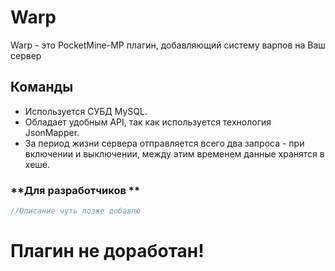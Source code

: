# **Warp**  
Warp - это PocketMine-MP плагин, добавляющий систему варпов на Ваш сервер
## **Команды**  
- Используется СУБД MySQL.
- Обладает удобным API, так как используется технология JsonMapper.
- За период жизни сервера отправляется всего два запроса - при включении и выключении, между этим временем данные хранятся в хеше.
### **Для разработчиков **  
```php
//Описание чуть позже добавлю
```  
# Плагин не доработан!
